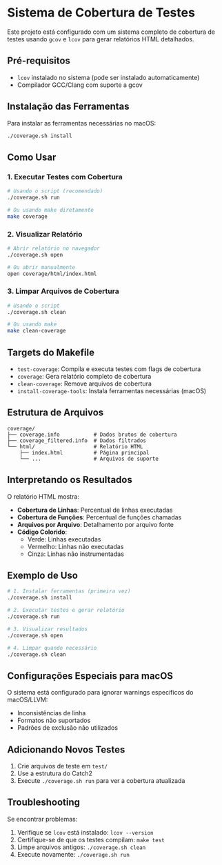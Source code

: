 # Sistema de Cobertura de Testes

Este projeto está configurado com um sistema completo de cobertura de testes usando `gcov` e `lcov` para gerar relatórios HTML detalhados.

## Pré-requisitos

- `lcov` instalado no sistema (pode ser instalado automaticamente)
- Compilador GCC/Clang com suporte a gcov

## Instalação das Ferramentas

Para instalar as ferramentas necessárias no macOS:

```bash
./coverage.sh install
```

## Como Usar

### 1. Executar Testes com Cobertura

```bash
# Usando o script (recomendado)
./coverage.sh run

# Ou usando make diretamente
make coverage
```

### 2. Visualizar Relatório

```bash
# Abrir relatório no navegador
./coverage.sh open

# Ou abrir manualmente
open coverage/html/index.html
```

### 3. Limpar Arquivos de Cobertura

```bash
# Usando o script
./coverage.sh clean

# Ou usando make
make clean-coverage
```

## Targets do Makefile

- `test-coverage`: Compila e executa testes com flags de cobertura
- `coverage`: Gera relatório completo de cobertura
- `clean-coverage`: Remove arquivos de cobertura
- `install-coverage-tools`: Instala ferramentas necessárias (macOS)

## Estrutura de Arquivos

```
coverage/
├── coverage.info           # Dados brutos de cobertura
├── coverage_filtered.info  # Dados filtrados
└── html/                   # Relatório HTML
    ├── index.html          # Página principal
    └── ...                 # Arquivos de suporte
```

## Interpretando os Resultados

O relatório HTML mostra:

- **Cobertura de Linhas**: Percentual de linhas executadas
- **Cobertura de Funções**: Percentual de funções chamadas
- **Arquivos por Arquivo**: Detalhamento por arquivo fonte
- **Código Colorido**: 
  - Verde: Linhas executadas
  - Vermelho: Linhas não executadas
  - Cinza: Linhas não instrumentadas

## Exemplo de Uso

```bash
# 1. Instalar ferramentas (primeira vez)
./coverage.sh install

# 2. Executar testes e gerar relatório
./coverage.sh run

# 3. Visualizar resultados
./coverage.sh open

# 4. Limpar quando necessário
./coverage.sh clean
```

## Configurações Especiais para macOS

O sistema está configurado para ignorar warnings específicos do macOS/LLVM:
- Inconsistências de linha
- Formatos não suportados
- Padrões de exclusão não utilizados

## Adicionando Novos Testes

1. Crie arquivos de teste em `test/`
2. Use a estrutura do Catch2
3. Execute `./coverage.sh run` para ver a cobertura atualizada

## Troubleshooting

Se encontrar problemas:

1. Verifique se `lcov` está instalado: `lcov --version`
2. Certifique-se de que os testes compilam: `make test`
3. Limpe arquivos antigos: `./coverage.sh clean`
4. Execute novamente: `./coverage.sh run`